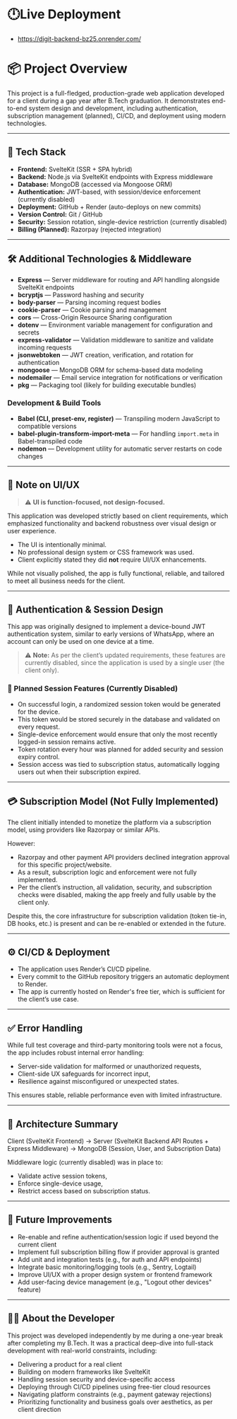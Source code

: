 # 🕛Live Deployment
- https://digit-backend-bz25.onrender.com/

# 📦 Project Overview

This project is a full-fledged, production-grade web application developed for a client during a gap year after B.Tech graduation. It demonstrates end-to-end system design and development, including authentication, subscription management (planned), CI/CD, and deployment using modern technologies.

---

## 🚀 Tech Stack

- **Frontend:** SvelteKit (SSR + SPA hybrid)  
- **Backend:** Node.js via SvelteKit endpoints with Express middleware  
- **Database:** MongoDB (accessed via Mongoose ORM)  
- **Authentication:** JWT-based, with session/device enforcement (currently disabled)  
- **Deployment:** GitHub + Render (auto-deploys on new commits)  
- **Version Control:** Git / GitHub  
- **Security:** Session rotation, single-device restriction (currently disabled)  
- **Billing (Planned):** Razorpay (rejected integration)  

---

## 🛠 Additional Technologies & Middleware

- **Express** — Server middleware for routing and API handling alongside SvelteKit endpoints  
- **bcryptjs** — Password hashing and security  
- **body-parser** — Parsing incoming request bodies  
- **cookie-parser** — Cookie parsing and management  
- **cors** — Cross-Origin Resource Sharing configuration  
- **dotenv** — Environment variable management for configuration and secrets  
- **express-validator** — Validation middleware to sanitize and validate incoming requests  
- **jsonwebtoken** — JWT creation, verification, and rotation for authentication  
- **mongoose** — MongoDB ORM for schema-based data modeling  
- **nodemailer** — Email service integration for notifications or verification  
- **pkg** — Packaging tool (likely for building executable bundles)  

### Development & Build Tools

- **Babel (CLI, preset-env, register)** — Transpiling modern JavaScript to compatible versions  
- **babel-plugin-transform-import-meta** — For handling `import.meta` in Babel-transpiled code  
- **nodemon** — Development utility for automatic server restarts on code changes  

---

## 🎨 Note on UI/UX

> ⚠️ **UI is function-focused, not design-focused.**

This application was developed strictly based on client requirements, which emphasized functionality and backend robustness over visual design or user experience.

- The UI is intentionally minimal.  
- No professional design system or CSS framework was used.  
- Client explicitly stated they did **not** require UI/UX enhancements.

While not visually polished, the app is fully functional, reliable, and tailored to meet all business needs for the client.

---

## 🔐 Authentication & Session Design

This app was originally designed to implement a device-bound JWT authentication system, similar to early versions of WhatsApp, where an account can only be used on one device at a time.

> ⚠️ **Note:** As per the client’s updated requirements, these features are currently disabled, since the application is used by a single user (the client only).

### 🔑 Planned Session Features (Currently Disabled)

- On successful login, a randomized session token would be generated for the device.  
- This token would be stored securely in the database and validated on every request.  
- Single-device enforcement would ensure that only the most recently logged-in session remains active.  
- Token rotation every hour was planned for added security and session expiry control.  
- Session access was tied to subscription status, automatically logging users out when their subscription expired.  

---

## 💳 Subscription Model (Not Fully Implemented)

The client initially intended to monetize the platform via a subscription model, using providers like Razorpay or similar APIs.

However:  
- Razorpay and other payment API providers declined integration approval for this specific project/website.  
- As a result, subscription logic and enforcement were not fully implemented.  
- Per the client’s instruction, all validation, security, and subscription checks were disabled, making the app freely and fully usable by the client only.  

Despite this, the core infrastructure for subscription validation (token tie-in, DB hooks, etc.) is present and can be re-enabled or extended in the future.

---

## ⚙️ CI/CD & Deployment

- The application uses Render’s CI/CD pipeline.  
- Every commit to the GitHub repository triggers an automatic deployment to Render.  
- The app is currently hosted on Render's free tier, which is sufficient for the client’s use case.  

---

## ✅ Error Handling

While full test coverage and third-party monitoring tools were not a focus, the app includes robust internal error handling:  
- Server-side validation for malformed or unauthorized requests,  
- Client-side UX safeguards for incorrect input,  
- Resilience against misconfigured or unexpected states.

This ensures stable, reliable performance even with limited infrastructure.

---

## 🧱 Architecture Summary

Client (SvelteKit Frontend)
->
Server (SvelteKit Backend API Routes + Express Middleware)
->
MongoDB (Session, User, and Subscription Data)



Middleware logic (currently disabled) was in place to:  
- Validate active session tokens,  
- Enforce single-device usage,  
- Restrict access based on subscription status.  

---

## 📁 Future Improvements

- Re-enable and refine authentication/session logic if used beyond the current client  
- Implement full subscription billing flow if provider approval is granted  
- Add unit and integration tests (e.g., for auth and API endpoints)  
- Integrate basic monitoring/logging tools (e.g., Sentry, Logtail)  
- Improve UI/UX with a proper design system or frontend framework  
- Add user-facing device management (e.g., "Logout other devices" feature)  

---

## 🧑‍💻 About the Developer

This project was developed independently by me during a one-year break after completing my B.Tech. It was a practical deep-dive into full-stack development with real-world constraints, including:

- Delivering a product for a real client  
- Building on modern frameworks like SvelteKit  
- Handling session security and device-specific access  
- Deploying through CI/CD pipelines using free-tier cloud resources  
- Navigating platform constraints (e.g., payment gateway rejections)  
- Prioritizing functionality and business goals over aesthetics, as per client direction  
